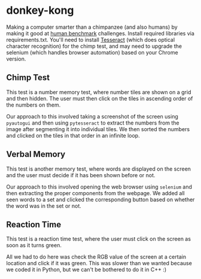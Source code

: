 # donkey-kong

Making a computer smarter than a chimpanzee (and also humans) by making it good at [human benchmark](https://humanbenchmark.com/) challenges. Install required libraries via requirements.txt. You'll need to install [Tesseract](https://github.com/UB-Mannheim/tesseract/wiki) (which does optical character recognition) for the chimp test, and may need to upgrade the selenium (which handles browser automation) based on your Chrome version.

## Chimp Test

This test is a number memory test, where number tiles are shown on a grid and then hidden. The user must then click on the tiles in ascending order of the numbers on them.

Our approach to this involved taking a screenshot of the screen using `pyautogui` and then using `pytesseract` to extract the numbers from the image after segmenting it into individual tiles. We then sorted the numbers and clicked on the tiles in that order in an infinite loop.

## Verbal Memory

This test is another memory test, where words are displayed on the screen and the user must decide if it has been shown before or not.

Our approach to this involved opening the web browser using `selenium` and then extracting the proper components from the webpage. We added all seen words to a set and clicked the corresponding button based on whether the word was in the set or not.

## Reaction Time

This test is a reaction time test, where the user must click on the screen as soon as it turns green.

All we had to do here was check the RGB value of the screen at a certain location and click if it was green. This was slower than we wanted because we coded it in Python, but we can't be bothered to do it in C++ :)
